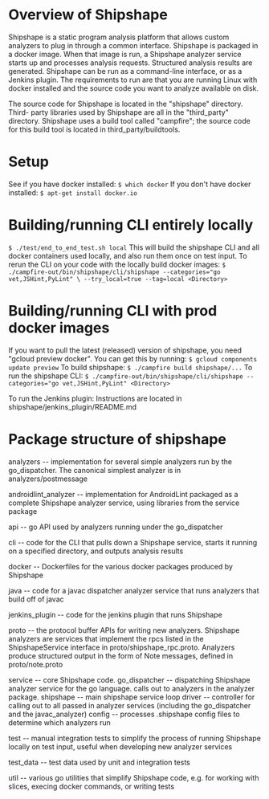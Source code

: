 # Overview of Shipshape #

Shipshape is a static program analysis platform that allows custom analyzers to
plug in through a common interface. Shipshape is packaged in a docker image.
When that image is run, a Shipshape analyzer service starts up and processes
analysis requests. Structured analysis results are generated. Shipshape can be
run as a command-line interface, or as a Jenkins plugin. The requirements to run
are that you are running Linux with docker installed and the source code you want
to analyze available on disk.

The source code for Shipshape is located in the "shipshape" directory. Third-
party libraries used by Shipshape are all in the "third_party" directory.
Shipshape uses a build tool called "campfire"; the source code for this build
tool is located in third_party/buildtools.


# Setup #

See if you have docker installed:
`$ which docker`
If you don't have docker installed:
`$ apt-get install docker.io`


# Building/running CLI entirely locally #

`$ ./test/end_to_end_test.sh local`
This will build the shipshape CLI and all docker containers used locally, and
also run them once on test input. To rerun the CLI on your code with the locally
build docker images:
`$ ./campfire-out/bin/shipshape/cli/shipshape --categories="go vet,JSHint,PyLint" \
      --try_local=true --tag=local <Directory>`


# Building/running CLI with prod docker images #

If you want to pull the latest (released) version of shipshape, you need
"gcloud preview docker". You can get this by running:
`$ gcloud components update preview`
To build shipshape:
`$ ./campfire build shipshape/...`
To run the shipshape CLI:
`$ ./campfire-out/bin/shipshape/cli/shipshape --categories="go vet,JSHint,PyLint" <Directory>`

To run the Jenkins plugin:
Instructions are located in shipshape/jenkins_plugin/README.md


# Package structure of shipshape #

analyzers -- implementation for several simple analyzers run by the
  go_dispatcher. The canonical simplest analyzer is in analyzers/postmessage

androidlint_analyzer -- implementation for AndroidLint packaged as a complete
  Shipshape analyzer service, using libraries from the service package

api -- go API used by analyzers running under the go_dispatcher

cli -- code for the CLI that pulls down a Shipshape service, starts it running
  on a specified directory, and outputs analysis results

docker -- Dockerfiles for the various docker packages produced by Shipshape

java -- code for a javac dispatcher analyzer service that runs analyzers that
  build off of javac

jenkins_plugin -- code for the jenkins plugin that runs Shipshape

proto -- the protocol buffer APIs for writing new analyzers. Shipshape analyzers
  are services that implement the rpcs listed in the ShipshapeService interface
  in proto/shipshape_rpc.proto. Analyzers produce structured output in the form
  of Note messages, defined in proto/note.proto

service -- core Shipshape code.
  go_dispatcher -- dispatching Shipshape analyzer service for the go language.
    calls out to analyzers in the analyzer package.
  shipshape -- main shipshape service loop
  driver -- controller for calling out to all passed in analyzer services
    (including the go_dispatcher and the javac_analyzer)
  config -- processes .shipshape config files to determine which analyzers run

test -- manual integration tests to simplify the process of running Shipshape 
  locally on test input, useful when developing new analyzer services

test_data -- test data used by unit and integration tests

util -- various go utilities that simplify Shipshape code, e.g. for working with
  slices, execing docker commands, or writing tests

